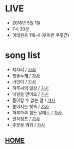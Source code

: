 # LIVE
 * 2018년 5월 1일
 * 7시 30분
 * 이태원동 118-4 (우아한 푸줏간)

# song list
 * 제자리 / [가사](lyrics/%EC%A0%9C%EC%9E%90%EB%A6%AC.md)
 * 칫솔두개 / [가사](lyrics/chit_sol_doo_gae.md)
 * 너만이 / [가사](lyrics/%EB%84%88%EB%A7%8C%EC%9D%B4.md)
 * 하루씨의 일상 / [가사](lyrics/%ED%95%98%EB%A3%A8%EC%94%A8%EC%9D%98%20%EC%9D%BC%EC%83%81.md)
 * 내일을 믿어요 / [가사](lyrics/%EB%82%B4%EC%9D%BC%EC%9D%84%20%EB%AF%BF%EC%96%B4%EC%9A%94.md)
 * 돌아갈 수 없는 걸 / [가사](lyrics/%EB%8F%8C%EC%95%84%EA%B0%88%20%EC%88%98%20%EC%97%86%EB%8A%94%20%EA%B1%B8.md)
 * 쏟아지는 빗속 / [가사](lyrics/%EC%8F%9F%EC%95%84%EC%A7%80%EB%8A%94%20%EB%B9%97%EC%86%8D.md)
 * 하루하루 힘든 날에도 / [가사](lyrics/%ED%95%98%EB%A3%A8%ED%95%98%EB%A3%A8%20%ED%9E%98%EB%93%A0%20%EB%82%A0%EC%97%90%EB%8F%84.md)
 * 번지점프 / [가사](lyrics/%EB%B2%88%EC%A7%80%EC%A0%90%ED%94%84.md)
 * 주문을 외워 / [가사](lyrics/%EC%A3%BC%EB%AC%B8%EC%9D%84%20%EC%99%B8%EC%9B%8C.md)

## [HOME](/windystudio/README.md)
